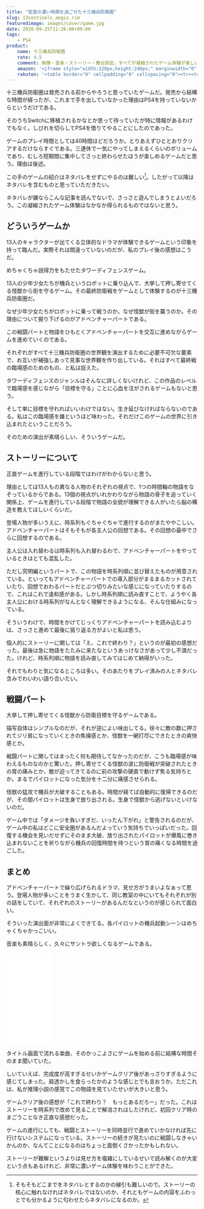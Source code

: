 ```yaml
---
title: "密度の濃い時間を過ごせた十三機兵防衛圏"
slug: 13sentinels_aegis_rim
featuredimage: images/cover/game.jpg
date: 2020-09-25T11:26:08+09:00
tags:
    - PS4
product:
    name: 十三機兵防衛圏
    rate: 4.5
    comment: 映像・音楽・ストーリー・舞台設定。すべてが凝縮されたゲーム体験が楽しい。
    amazon: '<iframe style="width:120px;height:240px;" marginwidth="0" marginheight="0" scrolling="no" frameborder="0" src="//rcm-fe.amazon-adsystem.com/e/cm?lt1=_blank&bc1=000000&IS2=1&bg1=FFFFFF&fc1=000000&lc1=0000FF&t=illusionspace-22&language=ja_JP&o=9&p=8&l=as4&m=amazon&f=ifr&ref=as_ss_li_til&asins=B07VHTKB8P&linkId=d6ce9335f697dbda18fab1e6487203ab"></iframe>'
    rakuten: '<table border="0" cellpadding="0" cellspacing="0"><tr><td><div style="border:1px solid #95a5a6;border-radius:.75rem;background-color:#FFFFFF;width:504px;margin:0px;padding:5px;text-align:center;overflow:hidden;"><table><tr><td style="width:240px"><a href="https://hb.afl.rakuten.co.jp/ichiba/11acbc01.369b1bf6.11acbc02.cabf9fe9/?pc=https%3A%2F%2Fitem.rakuten.co.jp%2Fbook%2F15987984%2F&link_type=picttext&ut=eyJwYWdlIjoiaXRlbSIsInR5cGUiOiJwaWN0dGV4dCIsInNpemUiOiIyNDB4MjQwIiwibmFtIjoxLCJuYW1wIjoicmlnaHQiLCJjb20iOjEsImNvbXAiOiJkb3duIiwicHJpY2UiOjEsImJvciI6MSwiY29sIjoxLCJiYnRuIjoxLCJwcm9kIjowLCJhbXAiOmZhbHNlfQ%3D%3D" target="_blank" rel="nofollow sponsored noopener" style="word-wrap:break-word;"  ><img src="https://hbb.afl.rakuten.co.jp/hgb/11acbc01.369b1bf6.11acbc02.cabf9fe9/?me_id=1213310&item_id=19698630&pc=https%3A%2F%2Fthumbnail.image.rakuten.co.jp%2F%400_mall%2Fbook%2Fcabinet%2F3644%2F4984995903644.jpg%3F_ex%3D240x240&s=240x240&t=picttext" border="0" style="margin:2px" alt="[商品価格に関しましては、リンクが作成された時点と現時点で情報が変更されている場合がございます。]" title="[商品価格に関しましては、リンクが作成された時点と現時点で情報が変更されている場合がございます。]"></a></td><td style="vertical-align:top;width:248px;"><p style="font-size:12px;line-height:1.4em;text-align:left;margin:0px;padding:2px 6px;word-wrap:break-word"><a href="https://hb.afl.rakuten.co.jp/ichiba/11acbc01.369b1bf6.11acbc02.cabf9fe9/?pc=https%3A%2F%2Fitem.rakuten.co.jp%2Fbook%2F15987984%2F&link_type=picttext&ut=eyJwYWdlIjoiaXRlbSIsInR5cGUiOiJwaWN0dGV4dCIsInNpemUiOiIyNDB4MjQwIiwibmFtIjoxLCJuYW1wIjoicmlnaHQiLCJjb20iOjEsImNvbXAiOiJkb3duIiwicHJpY2UiOjEsImJvciI6MSwiY29sIjoxLCJiYnRuIjoxLCJwcm9kIjowLCJhbXAiOmZhbHNlfQ%3D%3D" target="_blank" rel="nofollow sponsored noopener" style="word-wrap:break-word;"  >十三機兵防衛圏 通常版</a><br><span >価格：8396円（税込、送料無料)</span> <span style="color:#BBB">(2020/9/25時点)</span></p><div style="margin:10px;"><a href="https://hb.afl.rakuten.co.jp/ichiba/11acbc01.369b1bf6.11acbc02.cabf9fe9/?pc=https%3A%2F%2Fitem.rakuten.co.jp%2Fbook%2F15987984%2F&link_type=picttext&ut=eyJwYWdlIjoiaXRlbSIsInR5cGUiOiJwaWN0dGV4dCIsInNpemUiOiIyNDB4MjQwIiwibmFtIjoxLCJuYW1wIjoicmlnaHQiLCJjb20iOjEsImNvbXAiOiJkb3duIiwicHJpY2UiOjEsImJvciI6MSwiY29sIjoxLCJiYnRuIjoxLCJwcm9kIjowLCJhbXAiOmZhbHNlfQ%3D%3D" target="_blank" rel="nofollow sponsored noopener" style="word-wrap:break-word;"  ><img src="https://static.affiliate.rakuten.co.jp/makelink/rl.svg" style="float:left;max-height:27px;width:auto;margin-top:0"></a><a href="https://hb.afl.rakuten.co.jp/ichiba/11acbc01.369b1bf6.11acbc02.cabf9fe9/?pc=https%3A%2F%2Fitem.rakuten.co.jp%2Fbook%2F15987984%2F%3Fscid%3Daf_pc_bbtn&link_type=picttext&ut=eyJwYWdlIjoiaXRlbSIsInR5cGUiOiJwaWN0dGV4dCIsInNpemUiOiIyNDB4MjQwIiwibmFtIjoxLCJuYW1wIjoicmlnaHQiLCJjb20iOjEsImNvbXAiOiJkb3duIiwicHJpY2UiOjEsImJvciI6MSwiY29sIjoxLCJiYnRuIjoxLCJwcm9kIjowLCJhbXAiOmZhbHNlfQ==" target="_blank" rel="nofollow sponsored noopener" style="word-wrap:break-word;"  ><div style="float:right;width:41%;height:27px;background-color:#bf0000;color:#fff!important;font-size:12px;font-weight:500;line-height:27px;margin-left:1px;padding: 0 12px;border-radius:16px;cursor:pointer;text-align:center;">楽天で購入</div></a></div></td></tr></table></div><br><p style="color:#000000;font-size:12px;line-height:1.4em;margin:5px;word-wrap:break-word"></p></td></tr></table>'
---
```


十三機兵防衛圏は発売される前からやろうと思っていたゲームだ。発売から結構な時間が経ったが、これまで手を出していなかった理由はPS4を持っていないからというだけである。

そのうちSwitchに移植されるかなとか思って待っていたが特に情報があるわけでもなく。しびれを切らしてPS4を借りてやることにしたのであった。

ゲームのプレイ時間としては40時間ほどだろうか。とりあえずひととおりクリアするだけならすぐである。三連休で一気にやってしまえるくらいのボリュームであり、むしろ短期間に集中してさっと終わらせたほうが楽しめるゲームだと思う。理由は後述。

この手のゲームの紹介はネタバレをせずにやるのは難しい[^1]。したがって以降はネタバレを含むものと思っていただきたい。

ネタバレが嫌ならこんな記事を読んでないで、さっさと遊んでしまうとよいだろう。この凝縮されたゲーム体験はなかなか得られるものではないと思う。

<!--more-->

## どういうゲームか

13人のキャラクターが出てくる立体的なドラマが体験できるゲームという印象を持って臨んだ。実際それは間違っていないのだが、私のプレイ後の感想はこうだ。

めちゃくちゃ説得力をもたせたタワーディフェンスゲーム。

13人の少年少女たちが機兵というロボットに乗り込んで、大挙して押し寄せてくる怪獣から街を守るゲーム。その最終防衛戦をゲームとして体験するのが十三機兵防衛圏だ。

なぜ少年少女たちがロボットに乗って戦うのか。なぜ怪獣が街を襲うのか。その理由について掘り下げるのがアドベンチャーパートである。

この戦闘パートと物語をひもとくアドベンチャーパートを交互に進めながらゲームを進めていくのである。

それぞれがすべて十三機兵防衛圏の世界観を演出するために必要不可欠な要素で、お互いが補強しあって見事な世界観を作り出している。それはすべて最終戦の臨場感のためのもの、と私は捉えた。

タワーディフェンスのジャンルはそんなに詳しくないけれど、この作品のレベルで臨場感を感じながら「目標を守る」ことに心血を注がされるゲームもないと思う。

そして単に目標を守れればいいわけではない。生き延びなければならないのである。私はこの臨場感を嫌というほど味わった。それだけこのゲームの世界に引き込まれたということだろう。

そのための演出が素晴らしい、そういうゲームだ。

## ストーリーについて

正直ゲームを進行している段階ではわけがわからないと思う。

理由としては13人もの異なる人物のそれぞれの視点で、1つの時間軸の物語をなぞっているからである。13個の視点がいれかわりながら物語の骨子を追っていく関係上、ゲームを進行している段階で物語の全貌が理解できる人がいたら脳の構造を教えてほしいくらいだ。

登場人物が多いうえに、時系列もぐちゃぐちゃで進行するのがまたややこしい。アドベンチャーパートはそもそもが各主人公の回想である。その回想の最中でさらに回想するのである。

主人公は入れ替わるは時系列も入れ替わるわで、アドベンチャーパートをやっているときはとても混乱した。

ただし究明編というパートで、この物語を時系列順に並び替えたものが用意されている。といってもアドベンチャーパートでの導入部分がまるまるカットされていたり、回想でおわるパートだとぶつ切りみたいな感じになっていたりするので、これはこれで違和感がある。しかし時系列順に読み直すことで、ようやく各主人公における時系列がなんとなく理解できるようになる、そんな仕組みになっている。

そういうわけで、時間をかけてじっくりアドベンチャーパートを読み込むよりは、さっさと進めて最後に振り返る方がよいと私は思う。

個人的にストーリーに関しては「え、これで終わり？」というのが最初の感想だった。最後は急に物語をたたみに来たなというあっけなさがあって少し不満だった。けれど、時系列順に物語を読み直してみてはじめて納得がいった。

それでもわりと気になるところは多い。そのあたりをプレイ済みの人とネタバレ含みでわいわい語り合いたい。

## 戦闘パート

大挙して押し寄せてくる怪獣から防衛目標を守るゲームである。

描写自体はシンプルなのだが、それが逆によい味出してる。徐々に敵の数に押されてジリ貧になっていくときの焦燥感とか、怪獣を一網打尽にできたときの爽快感とか。

戦闘パートに関してはまったく何も期待してなかったのだが、こうも臨場感が味わえるものなのかと驚いた。押し寄せてくる怪獣の波に防衛戦が突破されたときの胃の痛みとか、敵が迫ってきてるのに前の攻撃の硬直で動けず焦る気持ちとか。まるでパイロットになった気分を十二分に痛感させられる。

怪獣の猛攻で機兵が大破することもある。時間が経てば自動的に復帰できるのだが、その間パイロットは生身で放り出される。生身で怪獣から逃げないといけないのだ。

ゲーム中では「ダメージを負いすぎだ、いったん下がれ」と警告されるのだが、ゲーム中の私はどこに安全圏があるんだよっていう気持ちでいっぱいだった。回復する機会を見いだせずにそのまま大破、放り出されたパイロットが爆風に巻き込まれないことを祈りながら機兵の回復時間を待つという胃の痛くなる時間を過ごした。

## まとめ

アドベンチャーパートで繰り広げられるドラマ、見せ方がうまいよなぁって思う。登場人物が多いことをうまく生かして、同じ教室の中にいてもそれぞれが別の話をしていて、それぞれのストーリーがあるんだなというのが感じられて面白い。

そういった演出面が非常によくできてる。各パイロットの機兵起動シーンはめちゃくちゃかっこいい。

音楽も素晴らしく、久々にサントラ欲しくなるゲームである。

<iframe style="width:120px;height:240px;" marginwidth="0" marginheight="0" scrolling="no" frameborder="0" src="//rcm-fe.amazon-adsystem.com/e/cm?lt1=_blank&bc1=000000&IS2=1&bg1=FFFFFF&fc1=000000&lc1=0000FF&t=illusionspace-22&language=ja_JP&o=9&p=8&l=as4&m=amazon&f=ifr&ref=as_ss_li_til&asins=B084SRRDWT&linkId=207d899b22c44c0bfceae0dac2225488"></iframe>

タイトル画面で流れる楽曲、そのかっこよさにゲームを始める前に結構な時間そのまま聞いていた。

しいていえば、完成度が高すぎるせいかゲームクリア後があっさりすぎるように感じてしまった。肩透かしを食らったかのような感じとでも言おうか。ただこれは、私が推理小説の感覚でこの物語を見ていたせいが大きいと思う。

ゲームクリア後の感想が「これで終わり？　もっとあるだろー」だった。これはストーリーを時系列で改めて見ることで解消されはしたけれど、初回クリア時のまごうことなき正直な感想だった。

ゲームの進行にしても、戦闘とストーリーを同時並行で進めていかなければ先に行けないシステムになっている。ストーリーの続きが見たいのに戦闘しなきゃいかんのか、なんてことになるのはちょっと面倒くさかったかもしれない。

ストーリーが難解というよりは見せ方を複雑にしているせいで読み解くのが大変という点もあるけれど、非常に濃いゲーム体験を味わうことができた。

[^1]: そもそもどこまでをネタバレとするのかの線引も難しいので。ストーリーの核心に触れなければネタバレではないのか、それともゲームの内容をふわっとでも分かるように匂わせたらネタバレになるのか。